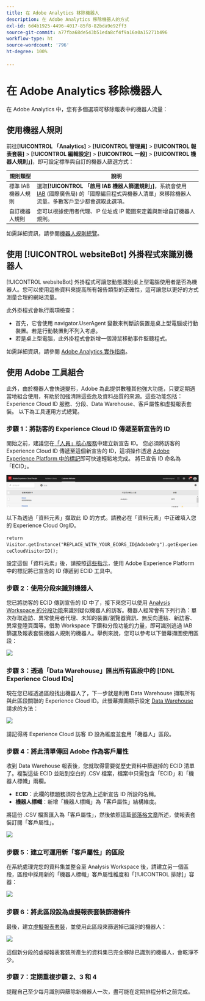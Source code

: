 ```yaml
---
title: 在 Adobe Analytics 移除機器人
description: 在 Adobe Analytics 移除機器人的方式
exl-id: 6d4b1925-4496-4017-85f8-82bda9e92ff3
source-git-commit: a77fba68de543b51eda8cf4f9a16a0a15271b496
workflow-type: ht
source-wordcount: '796'
ht-degree: 100%

---
```


# 在 Adobe Analytics 移除機器人

在 Adobe Analytics 中，您有多個選項可移除報表中的機器人流量：

## 使用機器人規則

前往&#x200B;**[!UICONTROL 「Analytics]** > **[!UICONTROL 管理員]** > **[!UICONTROL 報表套裝]** > **[!UICONTROL 編輯設定]** > **[!UICONTROL 一般]** > **[!UICONTROL 機器人規則」]**，即可設定標準與自訂的機器人篩選方式：

| 規則類型 | 說明 |
|--- |--- |
| 標準 IAB 機器人規則 | 選取&#x200B;**[!UICONTROL 「啟用 IAB 機器人篩選規則」]**，系統會使用 [IAB](https://www.iab.com/) (國際廣告局) 的「國際編目程式與機器人清單」來移除機器人流量。多數客戶至少都會選取此選項。 |
| 自訂機器人規則 | 您可以根據使用者代理、IP 位址或 IP 範圍來定義與新增自訂機器人規則。 |

如需詳細資訊，請參閱[機器人規則總覽](/help/admin/admin/bot-removal/bot-rules.md)。

## 使用 [!UICONTROL websiteBot] 外掛程式來識別機器人

[!UICONTROL websiteBot] 外掛程式可讓您動態識別桌上型電腦使用者是否為機器人。您可以使用這些資料來提高所有報告類型的正確性，這可讓您以更好的方式測量合理的網站流量。

此外掛程式會執行兩項檢查：

* 首先，它會使用 navigator.UserAgent 變數來判斷該裝置是桌上型電腦或行動裝置。若是行動裝置則不列入考慮。
* 若是桌上型電腦，此外掛程式會新增一個滑鼠移動事件監聽程式。

如需詳細資訊，請參閱 [Adobe Analytics 實作指南](https://experienceleague.adobe.com/docs/analytics/implementation/vars/plugins/websitebot.html)。

## 使用 Adobe 工具組合

此外，由於機器人會快速變形，Adobe 為此提供數種其他強大功能，只要定期適當地組合使用，有助於加強清除這些危及資料品質的來源。這些功能包括：Experience Cloud ID 服務、分段、Data Warehouse、客戶屬性和虛擬報表套裝。 以下為工具運用方式總覽。

### 步驟 1：將訪客的 Experience Cloud ID 傳遞至新宣告的 ID

開始之前，建議您在[「人員」核心服務](https://experienceleague.adobe.com/docs/core-services/interface/audiences/audience-library.html)中建立新宣告 ID。 您必須將訪客的 Experience Cloud ID 傳遞至這個新宣告的 ID，這項操作透過 [Adobe Experience Platform 中的標記](https://experienceleague.adobe.com/docs/experience-platform/tags/extensions/adobe/id-service/overview.html?lang=en)即可快速輕鬆地完成。 將已宣告 ID 命名為「ECID」。

![](assets/bot-cust-attr-setup.png)

以下為透過「資料元素」擷取此 ID 的方式。請務必在「資料元素」中正確填入您的 Experience Cloud OrgID。

```return Visitor.getInstance("REPLACE_WITH_YOUR_ECORG_ID@AdobeOrg").getExperienceCloudVisitorID();```

設定這個「資料元素」後，請按照[這些指示](https://experienceleague.adobe.com/docs/experience-platform/tags/extensions/adobe/id-service/overview.html?lang=en)，使用 Adobe Experience Platform 中的標記將已宣告的 ID 傳遞到 ECID 工具中。

### 步驟 2：使用分段來識別機器人

您已將訪客的 ECID 傳到宣告的 ID 中了，接下來您可以使用 [Analysis Workspace 的分段功能](https://experienceleague.adobe.com/docs/analytics/analyze/analysis-workspace/components/t-freeform-project-segment.html)來識別疑似機器人的訪客。機器人經常會有下列行為：單次存取造訪、異常使用者代理、未知的裝置/瀏覽器資訊、無反向連結、新訪客、異常登陸頁面等。借助 Workspace 下鑽和分段功能的力量，即可識別逃過 IAB 篩選及報表套裝機器人規則的機器人。舉例來說，您可以參考以下螢幕擷圖使用區段：

![](assets/bot-filter-seg1.png)

### 步驟 3：透過「Data Warehouse」匯出所有區段中的 [!DNL Experience Cloud IDs]

現在您已經透過區段找出機器人了，下一步就是利用 Data Warehouse 擷取所有與此區段關聯的 Experience Cloud ID。此螢幕擷圖顯示設定 [Data Warehouse](/help/export/data-warehouse/data-warehouse.md) 請求的方法：

![](assets/bot-dwh-3.png)

請記得將 Experience Cloud 訪客 ID 設為維度並套用「機器人」區段。

### 步驟 4：將此清單傳回 Adobe 作為客戶屬性

收到 Data Warehouse 報表後，您就取得需要從歷史資料中篩選掉的 ECID 清單了。複製這些 ECID 並貼到空白的 .CSV 檔案，檔案中只需包含「ECID」和「機器人標幟」兩欄。

* **ECID**：此欄的標題務須符合您為上述新宣告 ID 所設的名稱。
* **機器人標幟**：新增「機器人標幟」為「客戶屬性」結構維度。

將這份 .CSV 檔案匯入為「客戶屬性」，然後依照這篇[部落格文章](https://theblog.adobe.com/link-digital-behavior-customers)所述，使報表套裝訂閱「客戶屬性」。

![](assets/bot-csv-4.png)

### 步驟 5：建立可運用新「客戶屬性」的區段

在系統處理完您的資料集並整合至 Analysis Workspace 後，請建立另一個區段，區段中採用新的「機器人標幟」客戶屬性維度和「[!UICONTROL 排除]」容器：

![](assets/bot-filter-seg2.png)

### 步驟 6：將此區段設為虛擬報表套裝篩選條件

最後，建立[虛擬報表套裝](/help/components/vrs/vrs-about.md)，並使用此區段來篩選掉已識別的機器人：

![](assets/bot-vrs.png)

這個新分段的虛擬報表套裝所產生的資料集已完全移除已識別的機器人，會乾淨不少。

### 步驟 7：定期重複步驟 2、3 和 4

提醒自己至少每月識別與篩除新機器人一次，盡可能在定期排程分析之前完成。
